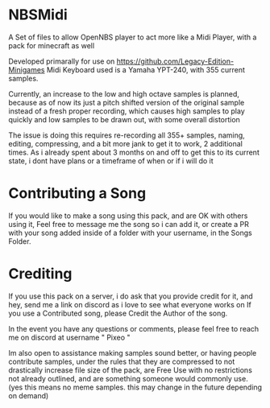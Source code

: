 # NBSMidi
A Set of files to allow OpenNBS player to act more like a Midi Player, with a pack for minecraft as well

Developed primarally for use on https://github.com/Legacy-Edition-Minigames
Midi Keyboard used is a Yamaha YPT-240, with 355 current samples.

Currently, an increase to the low and high octave samples is planned, because as of now its just a pitch shifted version of the original sample
instead of a fresh proper recording, which causes high samples to play quickly and low samples to be drawn out, with some overall distortion

The issue is doing this requires re-recording all 355+ samples, naming, editing, compressing, and a bit more jank to get it to work, 2 additional times.
As i already spent about 3 months on and off to get this to its current state, i dont have plans or a timeframe of when or if i will do it

# Contributing a Song
If you would like to make a song using this pack, and are OK with others using it, Feel free to message me the song so i can add it, or
create a PR with your song added inside of a folder with your username, in the Songs Folder.


# Crediting
If you use this pack on a server, i do ask that you provide credit for it, and hey, send me a link on discord as i love to see what
everyone works on
If you use a Contributed song, please Credit the Author of the song.

In the event you have any questions or comments, please feel free to reach me on discord at username " Pixeo "

Im also open to assistance making samples sound better, or having people contribute samples, under the rules that they are 
compressed to not drastically increase file size of the pack, are Free Use with no restrictions not already outlined, and 
are something someone would commonly use. (yes this means no meme samples. this may change in the future depending on demand)
